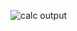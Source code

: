 ![calc output](https://github.com/SanjPandey/Calculator-in-Python-using-Tkinter/assets/160447608/b984b815-6660-4dc8-859d-ec28a2e126fa)
